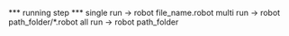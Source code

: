 *** running step ***
single run -> robot file_name.robot
multi run -> robot path_folder/*.robot
all run -> robot path_folder